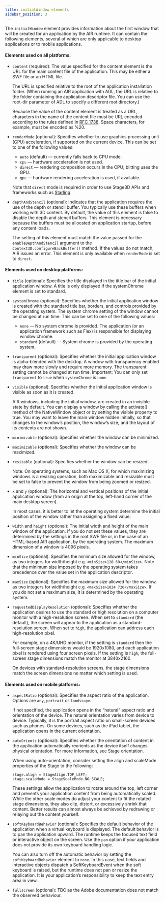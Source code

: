 ```yaml
---
title: initialWindow elements
sidebar_position: 3
---
```


The `initialWindow` element provides information about the first window that will be created for an application by the AIR runtime. It can contain the following elements, several of which are only applicable to desktop applications or to mobile applications.

#### Elements used on all platforms:

* `content` (required): The value specified for the content element is the URL for the main content file of the application. This may be either a SWF file or an HTML file. 

  The URL is specified relative to the root of the application installation folder. (When running an AIR application with ADL, the URL is relative to the folder containing the application descriptor file. You can use the root-dir parameter of ADL to specify a different root directory.)
  
  Because the value of the content element is treated as a URL, characters in the name of the content file must be URL encoded according to the rules defined in [RFC 1738](https://tools.ietf.org/html/rfc1738). Space characters, for example, must be encoded as %20.

* `renderMode` (optional): Specifies whether to use graphics processing unit (GPU) acceleration, if supported on the current device. This can be set to one of the following values:
  * `auto` (default) — currently falls back to CPU mode.
  * `cpu` — hardware acceleration is not used.
  * `direct` — rendering composition occurs in the CPU; blitting uses the GPU.
  * `gpu` — hardware rendering acceleration is used, if available.

  Note that `direct` mode is required in order to use Stage3D APIs and frameworks such as [Starling](https://gamua.com/starling/).
  
* `depthAndStencil` (optional): Indicates that the application requires the use of the depth or stencil buffer. You typically use these buffers when working with 3D content.
  By default, the value of this element is false to disable the depth and stencil buffers. This element is necessary because the buffers must be allocated on application startup, before any content loads.

  The setting of this element must match the value passed for the `enableDepthAndStencil` argument to the `Context3D.configureBackBuffer()` method. If the values do not match, AIR issues an error.
  This element is only available when `renderMode` is set to `direct`.

#### Elements used on desktop platforms:

* `title` (optional): Specifies the title displayed in the title bar of the initial application window. A title is only displayed if the systemChrome element is set to standard.

* `systemChrome` (optional): Specifies whether the initial application window is created with the standard title bar, borders, and controls provided by the operating system.
  The system chrome setting of the window cannot be changed at run time. This can be set to one of the following values:
  * `none` — No system chrome is provided. The application (or an application framework such as Flex) is responsible for displaying window chrome.
  * `standard` (default) — System chrome is provided by the operating system.
  
* `transparent` (optional): Specifies whether the initial application window is alpha-blended with the desktop. A window with transparency enabled may draw more slowly and require more memory.
The transparent setting cannot be changed at run time. Important: You can only set `transparent` to `true` when `systemChrome` is `none`.

* `visible` (optional): Specifies whether the initial application window is visible as soon as it is created.

  AIR windows, including the initial window, are created in an invisible state by default. You can display a window by calling the activate() method of the NativeWindow object or by setting the visible property to true. You may want to leave the main window hidden initially, so that changes to the window’s position, the window’s size, and the layout of its contents are not shown.

* `minimizable` (optional): Specifies whether the window can be minimized.

* `maximizable` (optional): Specifies whether the window can be maximized.

* `resizable` (optional): Specifies whether the window can be resized.

  Note: On operating systems, such as Mac OS X, for which maximizing windows is a resizing operation, both maximizable and resizable must be set to false to prevent the window from being zoomed or resized.

* `x` and `y` (optional): The horizontal and vertical positions of the initial application window (from an origin at the top, left-hand corner of the main desktop screen).

  In most cases, it is better to let the operating system determine the initial position of the window rather than assigning a fixed value.

* `width` and `height` (optional): The initial width and height of the main window of the application. If you do not set these values, they are determined by the settings in the root SWF file or,
in the case of an HTML-based AIR application, by the operating system. The maximum dimension of a window is 4096 pixels.

* `minSize` (optional): Specifies the minimum size allowed for the window, as two integers for width/height e.g. `<minSize>120 60</minSize>`.
Note that the minimum size imposed by the operating system takes precedence over the value set in the application descriptor.

* `maxSize` (optional): Specifies the maximum size allowed for the window, as two integers for width/height e.g. `<maxSize>1024 720</maxSize>`.
If you do not set a maximum size, it is determined by the operating system.

* `requestedDisplayResolution` (optional): Specifies whether the application desires to use the standard or high resolution on a computer monitor with a high-resolution screen.
  When set to `standard` (the default), the screen will appear to the application as a standard-resolution screen. When set to `high`, the application can address each high-resolution pixel.

  For example, on a 4K/UHD monitor, if the setting is `standard` then the full-screen stage dimensions would be 1920x1080, and each application pixel is rendered using four screen pixels.
  If the setting is `high`, the full-screen stage dimensions match the monitor at 3840x2160.

  On devices with standard-resolution screens, the stage dimensions match the screen dimensions no matter which setting is used.


#### Elements used on mobile platforms:

* `aspectRatio` (optional): Specifies the aspect ratio of the application. Options are `any`, `portrait` or `landscape`.

  If not specified, the application opens in the “natural” aspect ratio and orientation of the device. The natural orientation varies from device to device.
  Typically, it is the portrait aspect ratio on small-screen devices such as phones. On some devices, such as the iPad tablet, the application opens in the current orientation.

* `autoOrients` (optional): Specifies whether the orientation of content in the application automatically reorients as the device itself changes physical orientation. For more information, see Stage orientation.

  When using auto-orientation, consider setting the align and scaleMode properties of the Stage to the following:
  ```
  stage.align = StageAlign.TOP_LEFT; 
  stage.scaleMode = StageScaleMode.NO_SCALE;
  ```
  These settings allow the application to rotate around the top, left corner and prevents your application content from being automatically scaled. While the other scale modes do adjust your content to fit the rotated stage dimensions, they also clip, distort, or excessively shrink that content. Better results can almost always be achieved by redrawing or relaying out the content yourself.

* `softKeyboardBehavior` (optional): Specifies the default behavior of the application when a virtual keyboard is displayed. The default behavior is to pan the application upward.
  The runtime keeps the focused text field or interactive object on the screen. Use the `pan` option if your application does not provide its own keyboard handling logic.

  You can also turn off the automatic behavior by setting the `softKeyboardBehavior` element to `none`.
  In this case, text fields and interactive objects dispatch a SoftKeyboardEvent when the soft keyboard is raised, but the runtime does not pan or resize the application.
  It is your application’s responsibility to keep the text entry area in view.

* `fullscreen` (optional): TBC as the Adobe documentation does not match the observed behaviour.


